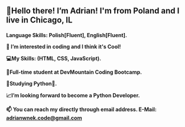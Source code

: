 <h2>👋Hello there! I’m Adrian! I'm from Poland and I live in Chicago, IL</h2>
<h4>Language Skills: Polish[Fluent], English[Fluent].

  
👀 I’m interested in coding and I think it's Cool!
  
💻My Skills: (HTML, CSS, JavaScript).
  
📖Full-time student at DevMountain Coding Bootcamp.
  
🌱Studying Python🐍.
  
📈I’m looking forward to become a Python Developer.
  
📫 You can reach my directly through email address.
E-Mail: adrianwnek.code@gmail.com
<!---
AdrianWnek/AdrianWnek is a ✨ special ✨ repository because its `README.md` (this file) appears on your GitHub profile.
You can click the Preview link to take a look at your changes.
---></p>
